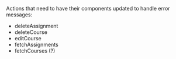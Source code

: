 Actions that need to have their components updated to handle error messages:
  - deleteAssignment
  - deleteCourse
  - editCourse
  - fetchAssignments
  - fetchCourses (?)
  